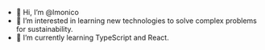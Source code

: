 - 👋 Hi, I’m @lmonico
- 👀 I’m interested in learning new technologies to solve complex problems for sustainability.
- 🌱 I’m currently learning TypeScript and React.
